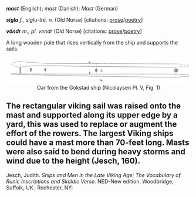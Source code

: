 **_mast_** (English); _mast_ (Danish); _Mast_ (German)

_**sigla** f., siglu-tré, n._ (Old Norse) [citations: [prose](https://onp.ku.dk/onp/onp.php?o68379)/[poetry](https://lexiconpoeticum.org/m.php?p=lemma&i=71792)]  

_**vöndr** m., pl. vendr_ (Old Norse) [citations: [prose](https://onp.ku.dk/onp/onp.php?o88498)/[poetry](https://lexiconpoeticum.org/m.php?p=lemma&i=95470)]

  A long wooden pole that rises vertically from the ship and supports the sails.

<div align="center">
  
  ![oar from Gokstad ship](../images/Oar_Gokstad.png)  
  Oar from the Gokstad ship (Nicolaysen Pl. V, Fig. 1)

</div>

 The rectangular viking sail was raised onto the mast and supported along its upper edge by a yard, this was used to replace or augment the effort of the rowers. The largest Viking ships could have a mast more than 70-feet long. Masts were also said to bend during heavy storms and wind due to the height (Jesch, 160). 
---

  Jesch, Judith. _Ships and Men in the Late Viking Age: The Vocabulary of Runic Inscriptions and Skaldic Verse._ NED-New edition. Woodbridge, Suffolk, UK ; Rochester, NY: 

